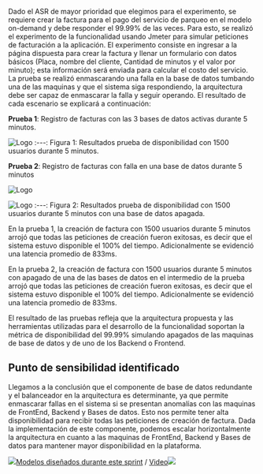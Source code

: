 Dado el ASR de mayor prioridad que elegimos para el experimento, se requiere crear la factura para el pago del servicio de parqueo en el modelo on-demand y debe responder el 99.99% de las veces. Para esto, se realizó el experimento de la funcionalidad usando Jmeter para simular peticiones de facturación a la aplicación. El experimento consiste en ingresar a la página dispuesta para crear la factura y llenar un formulario con datos básicos (Placa, nombre del cliente, Cantidad de minutos y el valor por minuto); esta información será enviada para calcular el costo del servicio. La prueba se realizó enmascarando una falla en la base de datos tumbando una de las maquinas y que el sistema siga respondiendo, la arquitectura debe ser capaz de enmascarar la falla y seguir operando. El resultado de cada escenario se explicará a continuación:

**Prueba 1**: Registro de facturas con las 3 bases de datos activas durante 5 minutos.

![Logo](https://github.com/MISO-4206/201820-Repo-Grupo-01/blob/master/Imagenes/Prueba1%20-%20Disponibilidad.png?raw=true)
:---:
Figura 1: Resultados prueba de disponibilidad con 1500 usuarios durante 5 minutos.

**Prueba 2**: Registro de facturas con falla en una base de datos durante 5 minutos

![Logo](https://github.com/MISO-4206/201820-Repo-Grupo-01/blob/master/Imagenes/Prueba2.1%20-%20Disponibilidad.png?raw=true)

![Logo](https://github.com/MISO-4206/201820-Repo-Grupo-01/blob/master/Imagenes/Prueba2.2%20-%20Disponibilidad.png?raw=true)
:---:
Figura 2: Resultados prueba de disponibilidad con 1500 usuarios durante 5 minutos con una base de datos apagada.

En la prueba 1, la creación de factura con 1500 usuarios durante 5 minutos arrojó que todas las peticiones de creación fueron exitosas, es decir que el sistema estuvo disponible el 100% del tiempo. Adicionalmente se evidenció una latencia promedio de 833ms.

En la prueba 2, la creación de factura con 1500 usuarios durante 5 minutos con apagado de una de las bases de datos en el intermedio de la prueba arrojó que todas las peticiones de creación fueron exitosas, es decir que el sistema estuvo disponible el 100% del tiempo. Adicionalmente se evidenció una latencia promedio de 833ms.

El resultado de las pruebas refleja que la arquitectura propuesta y las herramientas utilizadas para el desarrollo de la funcionalidad soportan la métrica de disponibilidad del 99.99% simulando apagados de las maquinas de base de datos y de uno de los Backend o Frontend.

## Punto de sensibilidad identificado
Llegamos a la conclusión que el componente de base de datos redundante y el balanceador en la arquitectura es determinante, ya que permite enmascarar fallas en el sistema si se presentan anomalías con las maquinas de FrontEnd, Backend y Bases de datos. Esto nos permite tener alta disponibilidad para recibir todas las peticiones de creación de factura. 
Dada la implementación de este componente, podemos escalar horizontalmente la arquitectura en cuanto a las maquinas de FrontEnd, Backend y Bases de datos para mantener mayor disponibilidad en la plataforma.

[![](https://github.com/MISO-4206/201820-Repo-Grupo-01/blob/master/Imagenes/back_arrow.png)Modelos diseñados durante este sprint](Modelos-diseñados-durante-este-sprint-sp3) / [Video![](https://github.com/MISO-4206/201820-Repo-Grupo-01/blob/master/Imagenes/next_arrow.png)](Video-sp3)